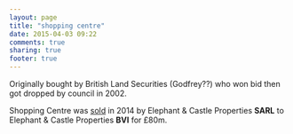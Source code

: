 ```yaml
---
layout: page
title: "shopping centre"
date: 2015-04-03 09:22
comments: true
sharing: true
footer: true
---
```

Originally bought by British Land Securities (Godfrey??) who won bid then got dropped by council in 2002. 

Shopping Centre was [sold](/images/LRDeeds_ShoppingCentre.pdf) in 2014 by Elephant & Castle Properties __SARL__ to Elephant & Castle Properties __BVI__ for £80m.
